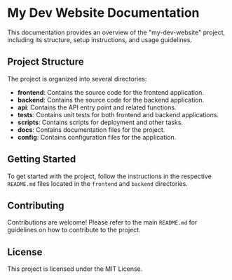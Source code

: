 # My Dev Website Documentation

This documentation provides an overview of the "my-dev-website" project, including its structure, setup instructions, and usage guidelines.

## Project Structure

The project is organized into several directories:

- **frontend**: Contains the source code for the frontend application.
- **backend**: Contains the source code for the backend application.
- **api**: Contains the API entry point and related functions.
- **tests**: Contains unit tests for both frontend and backend applications.
- **scripts**: Contains scripts for deployment and other tasks.
- **docs**: Contains documentation files for the project.
- **config**: Contains configuration files for the application.

## Getting Started

To get started with the project, follow the instructions in the respective `README.md` files located in the `frontend` and `backend` directories.

## Contributing

Contributions are welcome! Please refer to the main `README.md` for guidelines on how to contribute to the project.

## License

This project is licensed under the MIT License.